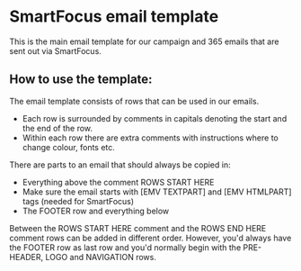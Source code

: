 # SmartFocus email template

This is the main email template for our campaign and 365 emails that are sent out via SmartFocus.

## How to use the template:

The email template consists of rows that can be used in our emails. 
 - Each row is surrounded by comments in capitals denoting the start and the end of the row.
 - Within each row there are extra comments with instructions where to change colour, fonts etc.

There are parts to an email that should always be copied in: 
- Everything above the comment  ROWS START HERE
- Make sure the email starts with [EMV TEXTPART] and [EMV HTMLPART] tags (needed for SmartFocus)
- The FOOTER row and everything below

Between the ROWS START HERE comment and the ROWS END HERE comment rows can be added in different order.
However, you'd always have the FOOTER row as last row and you'd normally begin with the PRE-HEADER, LOGO and NAVIGATION rows.
